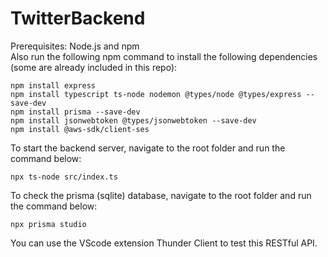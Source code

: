 # TwitterBackend  
Prerequisites: Node.js and npm  
Also run the following npm command to install the following dependencies (some are already included in this repo):  
```
npm install express
npm install typescript ts-node nodemon @types/node @types/express --save-dev
npm install prisma --save-dev
npm install jsonwebtoken @types/jsonwebtoken --save-dev
npm install @aws-sdk/client-ses
```  
To start the backend server, navigate to the root folder and run the command below:  
```
npx ts-node src/index.ts
```  
To check the prisma (sqlite) database, navigate to the root folder and run the command below:  
```
npx prisma studio
```  
You can use the VScode extension Thunder Client to test this RESTful API.
